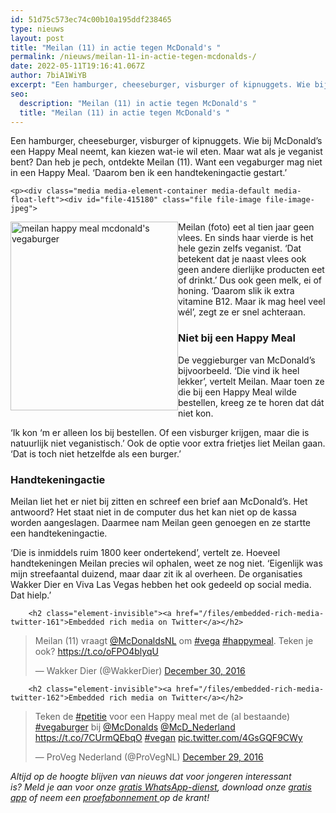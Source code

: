 ```yaml
---
id: 51d75c573ec74c00b10a195ddf238465
type: nieuws
layout: post
title: "Meilan (11) in actie tegen McDonald's "
permalink: /nieuws/meilan-11-in-actie-tegen-mcdonalds-/
date: 2022-05-11T19:16:41.067Z
author: 7biA1WiYB
excerpt: "Een hamburger, cheeseburger, visburger of kipnuggets. Wie bij McDonald’s een Happy Meal neemt, kan kiezen wat-ie wil eten. Maar wat als je veganist bent? Dan heb je pech, ontdekte Meilan (11). Want een vegaburger mag niet in een Happy Meal. ‘Daarom ben ik een handtekeningactie gestart.’  "
seo:
  description: "Meilan (11) in actie tegen McDonald's "
  title: "Meilan (11) in actie tegen McDonald's "
---
```

Een hamburger, cheeseburger, visburger of kipnuggets. Wie bij McDonald’s een Happy Meal neemt, kan kiezen wat-ie wil eten. Maar wat als je veganist bent? Dan heb je pech, ontdekte Meilan (11). Want een vegaburger mag niet in een Happy Meal. ‘Daarom ben ik een handtekeningactie gestart.’  

    <p><div class="media media-element-container media-default media-float-left"><div id="file-415180" class="file file-image file-image-jpeg">

        
  
  <div class="content">
    <img alt="meilan happy meal mcdonald&#039;s vegaburger" height="302" width="268" style="width: 268px; height: 302px; float: left;" class="media-element file-default" src="https://7dagen.netlify.app/sites/default/files/meilan.jpg">  </div>

  
</div>
</div>Meilan (foto) eet al tien jaar geen vlees. En sinds haar vierde is het hele gezin zelfs veganist. ‘Dat betekent dat je naast vlees ook geen andere dierlijke producten eet of drinkt.’ Dus ook geen melk, ei of honing. ‘Daarom slik ik extra vitamine B12. Maar ik mag heel veel wél’, zegt ze er snel achteraan. 
<h3>Niet bij een Happy Meal</h3>
<p>De veggieburger van McDonald’s bijvoorbeeld. ‘Die vind ik heel lekker’, vertelt Meilan. Maar toen ze die bij een Happy Meal wilde bestellen, kreeg ze te horen dat dát niet kon.</p>
<p>‘Ik kon ‘m er alleen los bij bestellen. Of een visburger krijgen, maar die is natuurlijk niet veganistisch.’ Ook de optie voor extra frietjes liet Meilan gaan. ‘Dat is toch niet hetzelfde als een burger.’</p>
<h3>Handtekeningactie</h3>
<p>Meilan liet het er niet bij zitten en schreef een brief aan McDonald’s. Het antwoord? Het staat niet in de computer dus het kan niet op de kassa worden aangeslagen. Daarmee nam Meilan geen genoegen en ze startte een handtekeningactie.</p>
<p>‘Die is inmiddels ruim 1800 keer ondertekend’, vertelt ze. Hoeveel handtekeningen Meilan precies wil ophalen, weet ze nog niet. ‘Eigenlijk was mijn streefaantal duizend, maar daar zit ik al overheen. De organisaties Wakker Dier en Viva Las Vegas hebben het ook gedeeld op social media. Dat hielp.’ </p>
<p><div class="media media-element-container media-default"><div id="file-415181" class="file file-document file-text-oembed">

        <h2 class="element-invisible"><a href="/files/embedded-rich-media-twitter-161">Embedded rich media on Twitter</a></h2>
    
  
  <div class="content">
    
<blockquote class="twitter-tweet" data-width="550"><p lang="nl" dir="ltr">Meilan (11) vraagt <a href="https://twitter.com/McDonaldsNL?ref_src=twsrc%5Etfw">@McDonaldsNL</a> om <a href="https://twitter.com/hashtag/vega?src=hash&amp;ref_src=twsrc%5Etfw">#vega</a> <a href="https://twitter.com/hashtag/happymeal?src=hash&amp;ref_src=twsrc%5Etfw">#happymeal</a>. Teken je ook? <a href="https://t.co/oFPO4blyqU">https://t.co/oFPO4blyqU</a></p>&mdash; Wakker Dier (@WakkerDier) <a href="https://twitter.com/WakkerDier/status/814780205097164804?ref_src=twsrc%5Etfw">December 30, 2016</a></blockquote>
<script async="" src="https://platform.twitter.com/widgets.js" charset="utf-8"></script>
  </div>

  
</div>
</div>
<p><div class="media media-element-container media-default"><div id="file-415182" class="file file-document file-text-oembed">

        <h2 class="element-invisible"><a href="/files/embedded-rich-media-twitter-162">Embedded rich media on Twitter</a></h2>
    
  
  <div class="content">
    
<blockquote class="twitter-tweet" data-width="550"><p lang="nl" dir="ltr">Teken de <a href="https://twitter.com/hashtag/petitie?src=hash&amp;ref_src=twsrc%5Etfw">#petitie</a> voor een Happy meal met de (al bestaande) <a href="https://twitter.com/hashtag/vegaburger?src=hash&amp;ref_src=twsrc%5Etfw">#vegaburger</a> bij <a href="https://twitter.com/McDonalds?ref_src=twsrc%5Etfw">@McDonalds</a> <a href="https://twitter.com/McD_Nederland?ref_src=twsrc%5Etfw">@McD_Nederland</a> <a href="https://t.co/7CUrmQEbqO">https://t.co/7CUrmQEbqO</a> <a href="https://twitter.com/hashtag/vegan?src=hash&amp;ref_src=twsrc%5Etfw">#vegan</a> <a href="https://t.co/4GsGQF9CWy">pic.twitter.com/4GsGQF9CWy</a></p>&mdash; ProVeg Nederland (@ProVegNL) <a href="https://twitter.com/ProVegNL/status/814536773569224704?ref_src=twsrc%5Etfw">December 29, 2016</a></blockquote>
<script async="" src="https://platform.twitter.com/widgets.js" charset="utf-8"></script>
  </div>

  
</div>
</div>
<p><em>Altijd op de hoogte blijven van nieuws dat voor jongeren interessant is? Meld je aan voor onze <a href="https://7dagen.netlify.app/whatsapp">gratis WhatsApp-dienst</a>, download onze <a href="https://7dagen.netlify.app/app">gratis app</a> of neem een <a href="https://abonneren.sevendays.nl/abonneren/abonnementen/ae/artikel">proefabonnement </a>op de krant!</em></p>  
